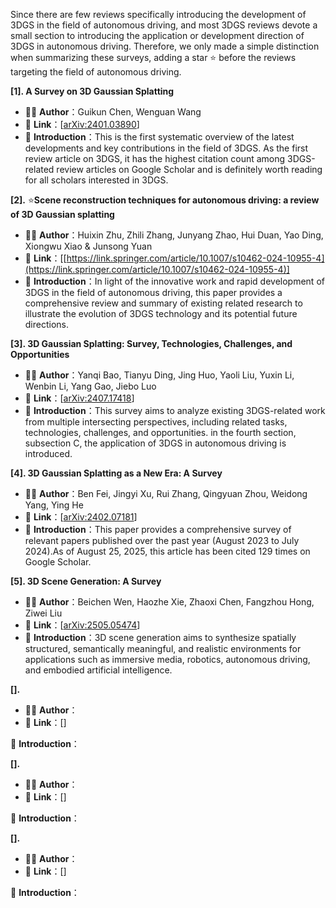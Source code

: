 Since there are few reviews specifically introducing the development of 3DGS in the field of autonomous driving, and most 3DGS reviews devote a small section to introducing the application or development direction of 3DGS in autonomous driving. Therefore, we only made a simple distinction when summarizing these surveys, adding a star ⭐ before the reviews targeting the field of autonomous driving.



**\[1]. A Survey on 3D Gaussian Splatting**

* 🧑‍🎓 **Author**：Guikun Chen, Wenguan Wang
* 🔗 **Link**：\[[arXiv:2401.03890](https://arxiv.org/abs/2401.03890)]
* 📖 **Introduction**：This is the first systematic overview of the latest developments and key contributions in the field of 3DGS. As the first review article on 3DGS, it has the highest citation count among 3DGS-related review articles on Google Scholar and is definitely worth reading for all scholars interested in 3DGS.



**\[2].** ⭐**Scene reconstruction techniques for autonomous driving: a review of 3D Gaussian splatting**

* 🧑‍🎓 **Author**：Huixin Zhu, Zhili Zhang, Junyang Zhao, Hui Duan, Yao Ding, Xiongwu Xiao \& Junsong Yuan 
* 🔗 **Link**：\[[https://link.springer.com/article/10.1007/s10462-024-10955-4](https://link.springer.com/article/10.1007/s10462-024-10955-4)]
* 📖 **Introduction**：In light of the innovative work and rapid development of 3DGS in the field of autonomous driving, this paper provides a comprehensive review and summary of existing related research to illustrate the evolution of 3DGS technology and its potential future directions.



**\[3]. 3D Gaussian Splatting: Survey, Technologies, Challenges, and Opportunities**

* 🧑‍🎓 **Author**：Yanqi Bao, Tianyu Ding, Jing Huo, Yaoli Liu, Yuxin Li, Wenbin Li, Yang Gao, Jiebo Luo
* 🔗 **Link**：\[[arXiv:2407.17418](https://arxiv.org/abs/2407.17418)]
* 📖 **Introduction**：This survey aims to analyze existing 3DGS-related work from multiple intersecting perspectives, including related tasks, technologies, challenges, and opportunities. in the fourth section, subsection C, the application of 3DGS in autonomous driving is introduced.



**\[4]. 3D Gaussian Splatting as a New Era: A Survey**

* 🧑‍🎓 **Author**：Ben Fei, Jingyi Xu, Rui Zhang, Qingyuan Zhou, Weidong Yang, Ying He
* 🔗 **Link**：\[[arXiv:2402.07181](https://arxiv.org/abs/2402.07181)]
* 📖 **Introduction**：This paper provides a comprehensive survey of relevant papers published over the past year (August 2023 to July 2024).As of August 25, 2025, this article has been cited 129 times on Google Scholar.



**\[5]. 3D Scene Generation: A Survey**

* 🧑‍🎓 **Author**：Beichen Wen, Haozhe Xie, Zhaoxi Chen, Fangzhou Hong, Ziwei Liu
* 🔗 **Link**：\[[arXiv:2505.05474](https://arxiv.org/abs/2505.05474)]
* 📖 **Introduction**：3D scene generation aims to synthesize spatially structured, semantically meaningful, and realistic environments for applications such as immersive media, robotics, autonomous driving, and embodied artificial intelligence.



**\[].**

* 🧑‍🎓 **Author**：
* 🔗 **Link**：\[]

📖 **Introduction**：



**\[].**

* 🧑‍🎓 **Author**：
* 🔗 **Link**：\[]

📖 **Introduction**：



**\[].**

* 🧑‍🎓 **Author**：
* 🔗 **Link**：\[]

📖 **Introduction**：

